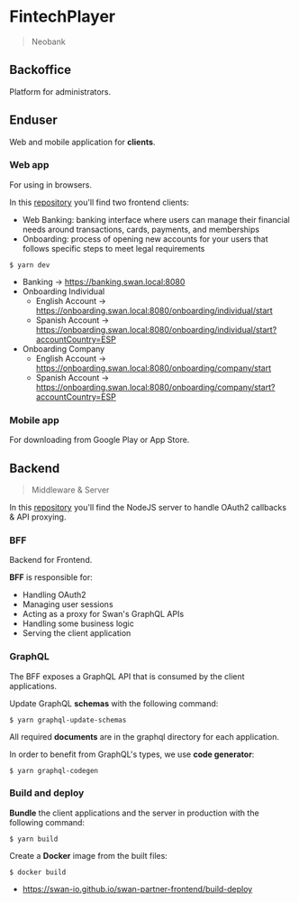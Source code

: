 # FintechPlayer

> Neobank

## Backoffice

Platform for administrators.

## Enduser

Web and mobile application for **clients**.

### Web app

For using in browsers.

In this [repository](/frontend-web/clients) you'll find two frontend clients:
- Web Banking: banking interface where users can manage their financial needs around transactions, cards, payments, and memberships
- Onboarding: process of opening new accounts for your users that follows specific steps to meet legal requirements

```
$ yarn dev
```

- Banking -> https://banking.swan.local:8080
- Onboarding Individual
    - English Account -> https://onboarding.swan.local:8080/onboarding/individual/start
    - Spanish Account -> https://onboarding.swan.local:8080/onboarding/individual/start?accountCountry=ESP
- Onboarding Company
    - English Account -> https://onboarding.swan.local:8080/onboarding/company/start
    - Spanish Account -> https://onboarding.swan.local:8080/onboarding/company/start?accountCountry=ESP

### Mobile app

For downloading from Google Play or App Store.

## Backend

> Middleware & Server

In this [repository](/frontend-web/server) you'll find the NodeJS server to handle OAuth2 callbacks & API proxying.

### BFF

Backend for Frontend.

**BFF** is responsible for:

- Handling OAuth2
- Managing user sessions
- Acting as a proxy for Swan's GraphQL APIs
- Handling some business logic
- Serving the client application

### GraphQL

The BFF exposes a GraphQL API that is consumed by the client applications.

Update GraphQL **schemas** with the following command:
```
$ yarn graphql-update-schemas
```

All required **documents** are in the graphql directory for each application.

In order to benefit from GraphQL's types, we use **code generator**:
```
$ yarn graphql-codegen
```

### Build and deploy

**Bundle** the client applications and the server in production with the following command:
```
$ yarn build
```

Create a **Docker** image from the built files:
```
$ docker build
```

- https://swan-io.github.io/swan-partner-frontend/build-deploy
